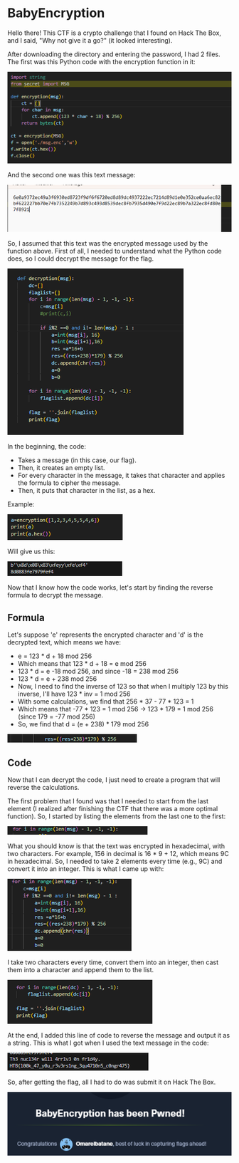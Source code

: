 # BabyEncryption
Hello there! This CTF is a crypto challenge that I found on Hack The Box, and I said, "Why not give it a go?" (it looked interesting).

After downloading the directory and entering the password, I had 2 files. The first was this Python code with the encryption function in it:

![Image Description](/ctf0.png)

And the second one was this text message:

![Image Description](/ctf1.png)

So, I assumed that this text was the encrypted message used by the function above.
First of all, I needed to understand what the Python code does, so I could decrypt the message for the flag.

![Image Description](/ctf3.png)

In the beginning, the code:

- Takes a message (in this case, our flag).
- Then, it creates an empty list.
- For every character in the message, it takes that character and applies the formula to cipher the message.
- Then, it puts that character in the list, as a hex.

Example:

![Image Description](/ctf4.png)

Will give us this:

![Image Description](/ctf5.png)

Now that I know how the code works, let's start by finding the reverse formula to decrypt the message.

<h2> Formula </h2>
Let's suppose 'e' represents the encrypted character and 'd' is the decrypted text, which means we have:

- e = 123 * d + 18 mod 256
- Which means that 123 * d + 18 = e mod 256
- 123 * d = e -18 mod 256, and since -18 = 238 mod 256
- 123 * d = e + 238 mod 256
- Now, I need to find the inverse of 123 so that when I multiply 123 by this inverse, I'll have 123 * inv = 1 mod 256
- With some calculations, we find that 256 * 37 - 77 * 123 = 1
- Which means that -77 * 123 = 1 mod 256 -> 123 * 179 = 1 mod 256 (since 179 = -77 mod 256)
- So, we find that d = (e + 238) * 179 mod 256

![Image Description](/ctf6.png)

<h2> Code </h2>

Now that I can decrypt the code, I just need to create a program that will reverse the calculations.

The first problem that I found was that I needed to start from the last element (I realized after finishing the CTF that there was a more optimal function).
So, I started by listing the elements from the last one to the first:

![Image Description](/ctf7.png)

What you should know is that the text was encrypted in hexadecimal, with two characters. 
For example, 156 in decimal is 16 * 9 + 12, which means 9C in hexadecimal. 
So, I needed to take 2 elements every time (e.g., 9C) and convert it into an integer. This is what I came up with:

![Image Description](/ctf8.png)

I take two characters every time, convert them into an integer, then cast them into a character and append them to the list.

![Image Description](/ctf9.png)

At the end, I added this line of code to reverse the message and output it as a string. This is what I got when I used the text message in the code:

![Image Description](/ctfresultat.png)

So, after getting the flag, all I had to do was submit it on Hack The Box.

![Image Description](/ctffinal.png)
